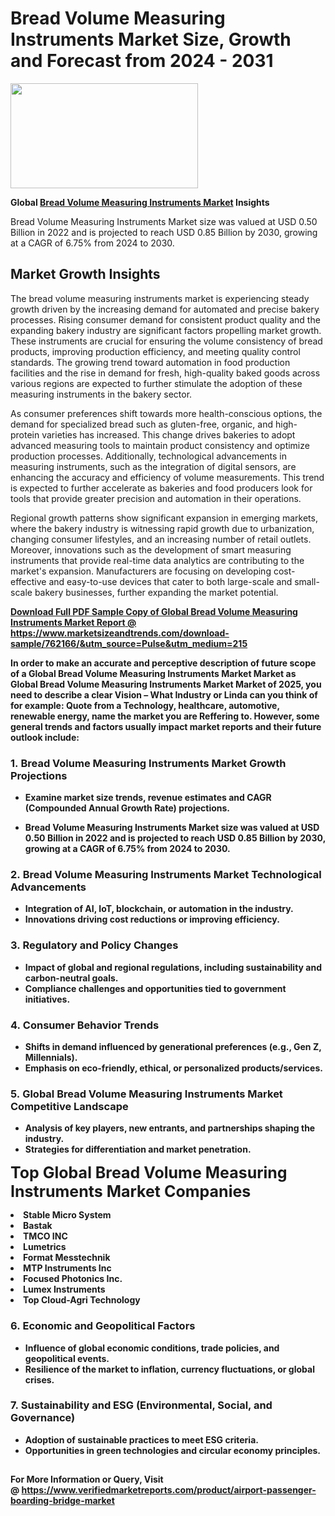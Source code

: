 <H1>Bread Volume Measuring Instruments Market Size, Growth and Forecast from 2024 - 2031</H1><img class="aligncenter size-medium wp-image-584254" src="https://thirdeyenews.in/wp-content/uploads/2024/09/Global-Market-Research-300x168.jpeg" alt="" width="300" height="168" /><p><strong>Global&nbsp;<a href="https://www.marketsizeandtrends.com/download-sample/762166/&amp;utm_source=Pulse&amp;utm_medium=215">Bread Volume Measuring Instruments Market</a> Insights</strong></p><p>Bread Volume Measuring Instruments Market size was valued at USD 0.50 Billion in 2022 and is projected to reach USD 0.85 Billion by 2030, growing at a CAGR of 6.75% from 2024 to 2030.</p><p><h2>Market Growth Insights</h2> <p>The bread volume measuring instruments market is experiencing steady growth driven by the increasing demand for automated and precise bakery processes. Rising consumer demand for consistent product quality and the expanding bakery industry are significant factors propelling market growth. These instruments are crucial for ensuring the volume consistency of bread products, improving production efficiency, and meeting quality control standards. The growing trend toward automation in food production facilities and the rise in demand for fresh, high-quality baked goods across various regions are expected to further stimulate the adoption of these measuring instruments in the bakery sector.</p> <p><strong><a href="#"></a></strong></p> <p>As consumer preferences shift towards more health-conscious options, the demand for specialized bread such as gluten-free, organic, and high-protein varieties has increased. This change drives bakeries to adopt advanced measuring tools to maintain product consistency and optimize production processes. Additionally, technological advancements in measuring instruments, such as the integration of digital sensors, are enhancing the accuracy and efficiency of volume measurements. This trend is expected to further accelerate as bakeries and food producers look for tools that provide greater precision and automation in their operations.</p> <p>Regional growth patterns show significant expansion in emerging markets, where the bakery industry is witnessing rapid growth due to urbanization, changing consumer lifestyles, and an increasing number of retail outlets. Moreover, innovations such as the development of smart measuring instruments that provide real-time data analytics are contributing to the market's expansion. Manufacturers are focusing on developing cost-effective and easy-to-use devices that cater to both large-scale and small-scale bakery businesses, further expanding the market potential.</p> <p><strong><a href="#"></p><p><span class=""><strong>Download Full PDF Sample Copy of Global Bread Volume Measuring Instruments Market Report</strong> @ <a href="https://www.marketsizeandtrends.com/download-sample/762166/&amp;utm_source=Pulse&amp;utm_medium=215" target="_blank">https://www.marketsizeandtrends.com/download-sample/762166/&amp;utm_source=Pulse&amp;utm_medium=215</a></span></p><p>In order to make an accurate and perceptive description of future scope of a Global&nbsp;Bread Volume Measuring Instruments Market Market as Global&nbsp;Bread Volume Measuring Instruments Market Market of 2025, you need to describe a clear Vision &ndash; What Industry or Linda can you think of for example: Quote from a Technology, healthcare, automotive, renewable energy, name the market you are Reffering to. However, some general trends and factors usually impact market reports and their future outlook include:</p><h3>1.&nbsp;<strong>Bread Volume Measuring Instruments Market Growth Projections</strong></h3><ul><li>Examine market size trends, revenue estimates and CAGR (Compounded Annual Growth Rate) projections.</li><li><p>Bread Volume Measuring Instruments Market size was valued at USD 0.50 Billion in 2022 and is projected to reach USD 0.85 Billion by 2030, growing at a CAGR of 6.75% from 2024 to 2030.</p></li></ul><h3>2.&nbsp;<strong>Bread Volume Measuring Instruments Market Technological Advancements</strong></h3><ul><li>Integration of AI, IoT, blockchain, or automation in the industry.</li><li>Innovations driving cost reductions or improving efficiency.</li></ul><h3>3.&nbsp;<strong>Regulatory and Policy Changes</strong></h3><ul><li>Impact of global and regional regulations, including sustainability and carbon-neutral goals.</li><li>Compliance challenges and opportunities tied to government initiatives.</li></ul><h3>4.&nbsp;<strong>Consumer Behavior Trends</strong></h3><ul><li>Shifts in demand influenced by generational preferences (e.g., Gen Z, Millennials).</li><li>Emphasis on eco-friendly, ethical, or personalized products/services.</li></ul><h3>5.&nbsp;<strong>Global Bread Volume Measuring Instruments Market Competitive Landscape</strong></h3><ul><li>Analysis of key players, new entrants, and partnerships shaping the industry.</li><li>Strategies for differentiation and market penetration.</li></ul><p data-pm-slice="1 1 []"><span style="color: inherit; font-family: inherit; font-size: 25px;">Top Global Bread Volume Measuring Instruments Market Companies</span></p><div class="" data-test-id=""><p><li>Stable Micro System</li><li> Bastak</li><li> TMCO INC</li><li> Lumetrics</li><li> Format Messtechnik</li><li> MTP Instruments Inc</li><li> Focused Photonics Inc.</li><li> Lumex Instruments</li><li> Top Cloud-Agri Technology</li></p></div><h3>6.&nbsp;<strong>Economic and Geopolitical Factors</strong></h3><ul><li>Influence of global economic conditions, trade policies, and geopolitical events.</li><li>Resilience of the market to inflation, currency fluctuations, or global crises.</li></ul><h3>7.&nbsp;<strong>Sustainability and ESG (Environmental, Social, and Governance)</strong></h3><ul><li>Adoption of sustainable practices to meet ESG criteria.</li><li>Opportunities in green technologies and circular economy principles.</li></ul><h2><strong style="font-size: 14px;">For More Information or Query, Visit @&nbsp;</strong><a style="background-color: #ffffff; font-size: 14px;" href="https://www.marketsizeandtrends.com/report/bread-volume-measuring-instruments-market/" target="_blank">https://www.verifiedmarketreports.com/product/airport-passenger-boarding-bridge-market</a></h2>
